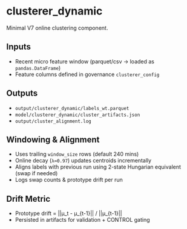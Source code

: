 # clusterer_dynamic

Minimal V7 online clustering component.

## Inputs
- Recent micro feature window (parquet/csv -> loaded as `pandas.DataFrame`)
- Feature columns defined in governance `clusterer_config`

## Outputs
- `output/clusterer_dynamic/labels_wt.parquet`
- `model/clusterer_dynamic/cluster_artifacts.json`
- `output/cluster_alignment.log`

## Windowing & Alignment
- Uses trailing `window_size` rows (default 240 mins)
- Online decay (`λ≈0.97`) updates centroids incrementally
- Aligns labels with previous run using 2-state Hungarian equivalent (swap if needed)
- Logs swap counts & prototype drift per run

## Drift Metric
- Prototype drift = ||μ_t - μ_{t-1}|| / ||μ_{t-1}||
- Persisted in artifacts for validation + CONTROL gating
